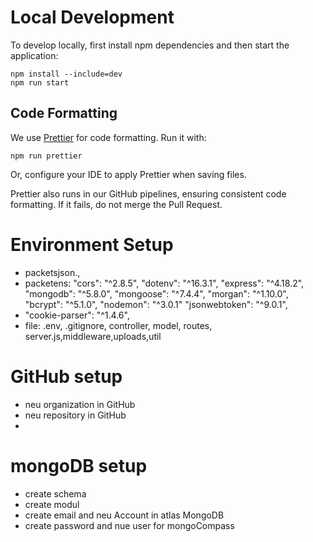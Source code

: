# Local Development

To develop locally, first install npm dependencies and then start the application:

```shell
npm install --include=dev
npm run start
```

## Code Formatting

We use [Prettier](https://prettier.io/) for code formatting. Run it with:

```shell
npm run prettier
```

Or, configure your IDE to apply Prettier when saving files.

Prettier also runs in our GitHub pipelines, ensuring consistent code formatting. If it fails, do not merge the Pull Request.

# Environment Setup

- packetsjson.,
- packetens:  "cors": "^2.8.5",
  "dotenv": "^16.3.1",
  "express": "^4.18.2",
  "mongodb": "^5.8.0",
  "mongoose": "^7.4.4",
  "morgan": "^1.10.0",
  "bcrypt": "^5.1.0",
  "nodemon": "^3.0.1"
  "jsonwebtoken": "^9.0.1",
- "cookie-parser": "^1.4.6",
- file: .env, .gitignore, controller, model, routes, server.js,middleware,uploads,util

# GitHub setup

- neu organization in GitHub
- neu repository in GitHub
-

# mongoDB setup

- create schema
- create modul
- create email and neu Account in atlas MongoDB
- create password and nue user for mongoCompass 